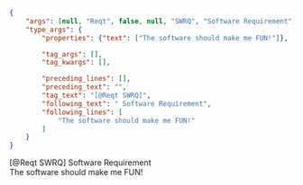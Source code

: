 ```json
{
    "args": [null, "Reqt", false, null, "SWRQ", "Software Requirement"],
    "type_args": {
        "properties": {"text": ["The software should make me FUN!"]},

        "tag_args": [],
        "tag_kwargs": [],

        "preceding_lines": [],
        "preceding_text": "",
        "tag_text": "[@Reqt SWRQ]",
        "following_text": " Software Requirement",
        "following_lines": [
            "The software should make me FUN!"
        ]
    }
}
```

[@Reqt SWRQ] Software Requirement \
The software should make me FUN!
